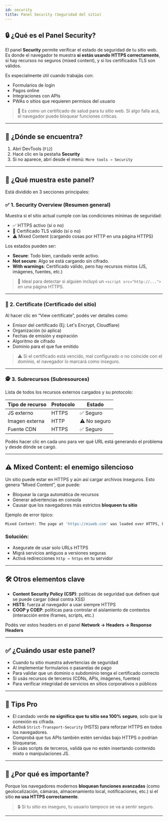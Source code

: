 ```yaml
---
id: security
title: Panel Security (Seguridad del sitio)
---
```


## 🔒 ¿Qué es el Panel Security?

El panel **Security** permite verificar el estado de seguridad de tu sitio web. Es donde el navegador te muestra **si estás usando HTTPS correctamente**, si hay recursos no seguros (mixed content), y si los certificados TLS son válidos.

Es especialmente útil cuando trabajás con:

- Formularios de login
- Pagos online
- Integraciones con APIs
- PWAs o sitios que requieren permisos del usuario

> 🧠 Es como un certificado de salud para tu sitio web. Si algo falla acá, el navegador puede bloquear funciones críticas.

---

## 📍 ¿Dónde se encuentra?

1. Abrí DevTools (`F12`)
2. Hacé clic en la pestaña **Security**
3. Si no aparece, abrí desde el menú: `More tools → Security`

---

## 🧭 ¿Qué muestra este panel?

Está dividido en 3 secciones principales:

### ✅ 1. Security Overview (Resumen general)

Muestra si el sitio actual cumple con las condiciones mínimas de seguridad:

- ✅ HTTPS activo (sí o no)
- 🔐 Certificado TLS válido (sí o no)
- ⚠️ Mixed Content (cargando cosas por HTTP en una página HTTPS)

Los estados pueden ser:

- **Secure**: Todo bien, candado verde activo.
- **Not secure**: Algo se está cargando sin cifrado.
- **With warnings**: Certificado válido, pero hay recursos mixtos (JS, imágenes, fuentes, etc.)

> 📌 Ideal para detectar si alguien incluyó un `<script src="http://...">` en una página HTTPS.

---

### 📄 2. Certificate (Certificado del sitio)

Al hacer clic en “View certificate”, podés ver detalles como:

- Emisor del certificado (Ej: Let's Encrypt, Cloudflare)
- Organización (si aplica)
- Fechas de emisión y expiración
- Algoritmo de cifrado
- Dominio para el que fue emitido

> ⚠️ Si el certificado está vencido, mal configurado o no coincide con el dominio, el navegador lo marcará como inseguro.

---

### 🕵️ 3. Subrecursos (Subresources)

Lista de todos los recursos externos cargados y su protocolo:

| Tipo de recurso | Protocolo | Estado       |
|------------------|-----------|--------------|
| JS externo       | HTTPS     | ✅ Seguro     |
| Imagen externa   | HTTP      | ⚠️ No seguro  |
| Fuente CDN       | HTTPS     | ✅ Seguro     |

Podés hacer clic en cada uno para ver qué URL está generando el problema y desde dónde se cargó.

---

## ⚠️ Mixed Content: el enemigo silencioso

Un sitio puede estar en HTTPS y aún así cargar archivos inseguros. Esto genera “Mixed Content”, que puede:

- Bloquear la carga automática de recursos
- Generar advertencias en consola
- Causar que los navegadores más estrictos **bloqueen tu sitio**

Ejemplo de error típico:

```bash
Mixed Content: The page at 'https://miweb.com' was loaded over HTTPS, but requested an insecure image 'http://inseguro.com/foto.jpg'.
```

### Solución:

- Asegurate de usar solo URLs HTTPS
- Migrá servicios antiguos a versiones seguras
- Activá redirecciones `http → https` en tu servidor

---

## 🛠 Otros elementos clave

- **Content Security Policy (CSP)**: políticas de seguridad que definen qué se puede cargar (ideal contra XSS)
- **HSTS**: fuerza al navegador a usar siempre HTTPS
- **COOP y COEP**: políticas para controlar el aislamiento de contextos (interacción entre iframes, scripts, etc.)

Podés ver estos headers en el panel **Network → Headers → Response Headers**

---

## ✅ ¿Cuándo usar este panel?

- Cuando tu sitio muestra advertencias de seguridad
- Al implementar formularios o pasarelas de pago
- Para validar que un dominio o subdominio tenga el certificado correcto
- Si usás recursos de terceros (CDNs, APIs, imágenes, fuentes)
- Para verificar integridad de servicios en sitios corporativos o públicos

---

## 🧠 Tips Pro

- El candado verde **no significa que tu sitio sea 100% seguro**, solo que la conexión es cifrada.
- Activá `Strict-Transport-Security` (HSTS) para reforzar HTTPS en todos los navegadores.
- Comprobá que tus APIs también estén servidas bajo HTTPS o podrían bloquearse.
- Si usás scripts de terceros, validá que no estén insertando contenido mixto o manipulaciones JS.

---

## 🧠 ¿Por qué es importante?

Porque los navegadores modernos **bloquean funciones avanzadas** (como geolocalización, cámaras, almacenamiento local, notificaciones, etc.) si el sitio **no usa HTTPS correctamente**.

> 🔒 Si tu sitio es inseguro, tu usuario tampoco se va a sentir seguro.

---

